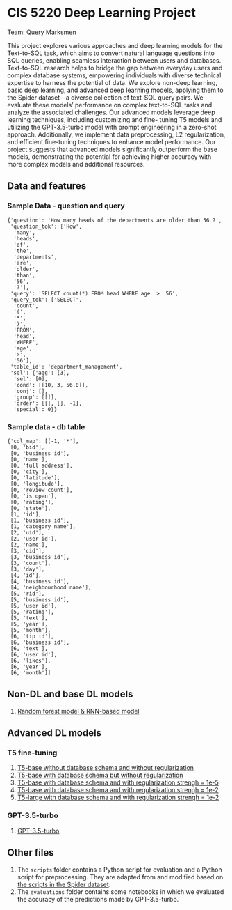 # CIS 5220 Deep Learning Project
Team: Query Marksmen

This project explores various approaches and deep learning models
for the Text-to-SQL task, which aims to convert natural language questions into SQL queries, enabling seamless interaction between users and
databases. Text-to-SQL research helps to bridge the gap between everyday users and complex database systems, empowering individuals with
diverse technical expertise to harness the potential of data. We explore non-deep learning, basic deep learning, and advanced deep learning models, 
applying them to the Spider dataset—a diverse collection of text-SQL query pairs. We evaluate these models’ performance on complex
text-to-SQL tasks and analyze the associated challenges. Our advanced
models leverage deep learning techniques, including customizing and fine-
tuning T5 models and utilizing the GPT-3.5-turbo model with prompt
engineering in a zero-shot approach. Additionally, we implement data
preprocessing, L2 regularization, and efficient fine-tuning techniques to
enhance model performance. Our project suggests that advanced models significantly outperform the base models, demonstrating the potential
for achieving higher accuracy with more complex models and additional resources.

## Data and features
### Sample Data - question and query
```
{'question': 'How many heads of the departments are older than 56 ?',
 'question_tok': ['How',
  'many',
  'heads',
  'of',
  'the',
  'departments',
  'are',
  'older',
  'than',
  '56',
  '?'],
 'query': 'SELECT count(*) FROM head WHERE age  >  56',
 'query_tok': ['SELECT',
  'count',
  '(',
  '*',
  ')',
  'FROM',
  'head',
  'WHERE',
  'age',
  '>',
  '56'],
 'table_id': 'department_management',
 'sql': {'agg': [3],
  'sel': [0],
  'cond': [[10, 3, 56.0]],
  'conj': [],
  'group': [[]],
  'order': [[], [], -1],
  'special': 0}}
```

 ### Sample data - db table
 
 ```
 {'col_map': [[-1, '*'],
  [0, 'bid'],
  [0, 'business id'],
  [0, 'name'],
  [0, 'full address'],
  [0, 'city'],
  [0, 'latitude'],
  [0, 'longitude'],
  [0, 'review count'],
  [0, 'is open'],
  [0, 'rating'],
  [0, 'state'],
  [1, 'id'],
  [1, 'business id'],
  [1, 'category name'],
  [2, 'uid'],
  [2, 'user id'],
  [2, 'name'],
  [3, 'cid'],
  [3, 'business id'],
  [3, 'count'],
  [3, 'day'],
  [4, 'id'],
  [4, 'business id'],
  [4, 'neighbourhood name'],
  [5, 'rid'],
  [5, 'business id'],
  [5, 'user id'],
  [5, 'rating'],
  [5, 'text'],
  [5, 'year'],
  [5, 'month'],
  [6, 'tip id'],
  [6, 'business id'],
  [6, 'text'],
  [6, 'user id'],
  [6, 'likes'],
  [6, 'year'],
  [6, 'month']]
```

## Non-DL and base DL models
1. [Random forest model & RNN-based model](./non_dl_base_dl.ipynb)

## Advanced DL models
### T5 fine-tuning
1. [T5-base without database schema and without regularization](./t5_base_no_db_no_reg.ipynb)
2. [T5-base with database schema but without regularization](./t5_base_with_db_no_reg.ipynb)
3. [T5-base with database schema and with regularization strengh = 1e-5](./t5_base_with_db_reg_1e-5.ipynb)
4. [T5-base with database schema and with regularization strengh = 1e-2](./t5_base_with_db_reg_1e-2.ipynb)
5. [T5-large with database schema and with regularization strengh = 1e-2](./t5_large_with_db_reg_1e-2.ipynb)

### GPT-3.5-turbo
1. [GPT-3.5-turbo](./gpt3.5_turbo_with_db.ipynb)

## Other files
1. The `scripts` folder contains a Python script for evaluation and a Python script for preprocessing. They are adapted from and modified based on [the scripts in the Spider dataset](https://github.com/taoyds/spider).
2. The `evaluations` folder contains some notebooks in which we evaluated the accuracy of the predictions made by GPT-3.5-turbo.
